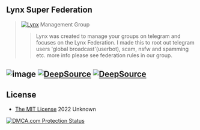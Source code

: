 ## Lynx Super Federation
>[![Lynx](https://telegra.ph/file/2ae6c0755ba31a5f9446e.jpg)](https://t.me/LSF_SupportGroup)
> Management Group
>> Lynx was created to manage your groups on telegram and focuses on the Lynx Federation.
>> I made this to root out telegram users 'global broadcast'(userbot), scam, nsfw and spamming etc. more info please see federation rules in our group.

![image](https://img.shields.io/badge/Python-FFD43B?style=for-the-badge&logo=python&logoColor=blue)
[![DeepSource](https://deepsource.io/gh/unknownkz/LynxSuperFederation.svg/?label=active+issues&show_trend=true&token=jJHV3d_TGMfLOAjkgXBBDv08)](https://deepsource.io/gh/unknownkz/LynxSuperFederation/?ref=repository-badge)
[![DeepSource](https://deepsource.io/gh/unknownkz/LynxSuperFederation.svg/?label=resolved+issues&show_trend=true&token=jJHV3d_TGMfLOAjkgXBBDv08)](https://deepsource.io/gh/unknownkz/LynxSuperFederation/?ref=repository-badge)
---

## License

* [The MIT License](https://opensource.org/licenses/MIT) 2022 Unknown
<a href="//www.dmca.com/Protection/Status.aspx?ID=398302a3-462a-4cb8-b716-c2248887becc" title="DMCA.com Protection Status" class="dmca-badge">
<img src ="https://images.dmca.com/Badges/dmca_protected_27_120.png?ID=398302a3-462a-4cb8-b716-c2248887becc"  alt="DMCA.com Protection Status" /></a> 
